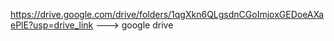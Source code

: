 https://drive.google.com/drive/folders/1qgXkn6QLgsdnCGoImjoxGEDoeAXaePlE?usp=drive_link ---> google drive 


